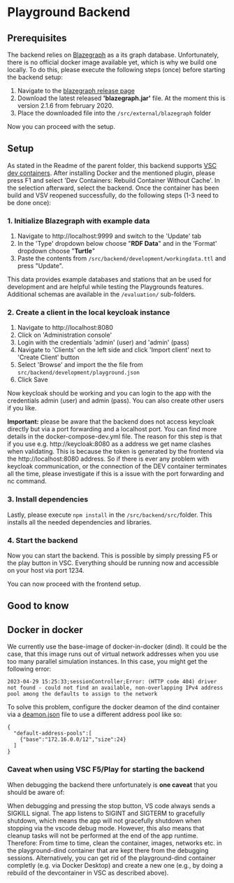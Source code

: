 # Playground Backend

## Prerequisites

The backend relies on [Blazegraph](https://blazegraph.com/) as a its graph database. Unfortunately, there is no official docker image available yet, which is why we build one locally. To do this, please execute the following steps (once) before starting the backend setup:

1. Navigate to the [blazegraph release page](https://github.com/blazegraph/database/releases/tag/BLAZEGRAPH_2_1_6_RC)
2. Download the latest released **'blazegraph.jar'** file. At the moment this is version 2.1.6 from february 2020.
3. Place the downloaded file into the ```/src/external/blazegraph``` folder

Now you can proceed with the setup.

## Setup

As stated in the Readme of the parent folder, this backend supports [VSC dev containers](https://code.visualstudio.com/docs/devcontainers/containers). After installing Docker and the mentioned plugin, please press F1 and select 'Dev Containers: Rebuild Container Without Cache'. In the selection afterward, select the backend. Once the container has been build and VSV reopened successfully, do the following steps (1-3 need to be done once):

### 1. Initialize Blazegraph with example data

1. Navigate to http://localhost:9999 and switch to the 'Update' tab
2. In the 'Type' dropdown below choose "**RDF Data**" and in the 'Format' dropdown choose "**Turtle**"
3. Paste the contents from ```/src/backend/development/workingdata.ttl``` and press "Update".

This data provides example databases and stations that an be used for development and are helpful while testing the Playgrounds features. Additional schemas are available in the ```/evaluation/``` sub-folders.

### 2. Create a client in the local keycloak instance 

1. Navigate to http://localhost:8080
2. Click on 'Administration console'
3. Login with the credentials 'admin' (user) and 'admin' (pass)
4. Navigate to 'Clients' on the left side and click 'Import client' next to 'Create Client' button
5. Select 'Browse' and import the the file from ```src/backend/development/playground.json```
6. Click Save

Now keycloak should be working and you can login to the app with the credentials admin (user) and admin (pass). You can also create other users if you like. 

**Important:** please be aware that the backend does not access keycloak directly but via a port forwarding and a localhost port. You can find more details in the docker-compose-dev.yml file. The reason for this step is that if you use e.g. http://keycloak:8080 as a address we get name clashes when validating. This is because the token is generated by the frontend via the http://localhost:8080 address. So if there is ever any problem with keycloak communication, or the connection of the DEV container terminates all the time, please investigate if this is a issue with the port forwarding and nc command.

### 3. Install dependencies

Lastly, please execute ```npm install``` in the ```/src/backend/src/```folder. This installs all the needed dependencies and libraries.

### 4. Start the backend

Now you can start the backend. This is possible by simply pressing F5 or the play button in VSC. Everything should be running now and accessible on your host via port 1234.

You can now proceed with the frontend setup.

## Good to know

## Docker in docker

We currently use the base-image of docker-in-docker (dind). It could be the case, that this image runs out of virtual network addresses when you use too many parallel simulation instances. In this case, you might get the following error:
```
2023-04-29 15:25:33;sessionController;Error: (HTTP code 404) driver not found - could not find an available, non-overlapping IPv4 address pool among the defaults to assign to the network 
```
To solve this problem, configure the docker deamon of the dind container via a [deamon.json](https://docs.docker.com/config/daemon/) file to use a different address pool like so:

```
{
  "default-address-pools":[
    {"base":"172.16.0.0/12","size":24}
  ]
}
```

### Caveat when using VSC F5/Play for starting the backend

When debugging the backend there unfortunately is **one caveat** that you should be aware of:

When debugging and pressing the stop button, VS code always sends a SIGKILL signal. The app listens to SIGINT and SIGTERM to gracefully shutdown, which means the app will not gracefully shutdown when stopping via the vscode debug mode. However, this also means that cleanup tasks will not be performed at the end of the app runtime. Therefore: From time to time, clean the container, images, networks etc. in the playground-dind container that are kept there from the debugging sessions. Alternatively, you can get rid of the playground-dind container completly (e.g. via Docker Desktop) and create a new one (e.g., by doing a rebuild of the devcontainer in VSC as described above).